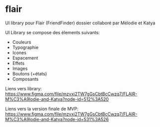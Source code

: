 # flair

UI library pour Flair (FriendFinder) dossier collaboré par Mélodie et Katya

UI Library se compose des élements suivants:
- Couleurs 
- Typographie
- Icones
- Espacement
- Effets
- Images
- Boutons (+états)
- Composants

Liens vers library: https://www.figma.com/file/mzvxi2TW7gGsCbtBcCwzq7/FLAIR-M%C3%A9lodie-and-Katya?node-id=512%3A520

Liens vers la version finale de MVP: https://www.figma.com/file/mzvxi2TW7gGsCbtBcCwzq7/FLAIR-M%C3%A9lodie-and-Katya?node-id=531%3A526

